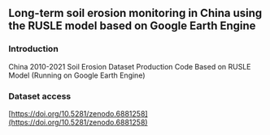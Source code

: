 ## Long-term soil erosion monitoring in China using the RUSLE model based on Google Earth Engine

### Introduction

China 2010-2021 Soil Erosion Dataset Production Code Based on RUSLE Model (Running on Google Earth Engine)

### Dataset access

[https://doi.org/10.5281/zenodo.6881258](https://doi.org/10.5281/zenodo.6881258)